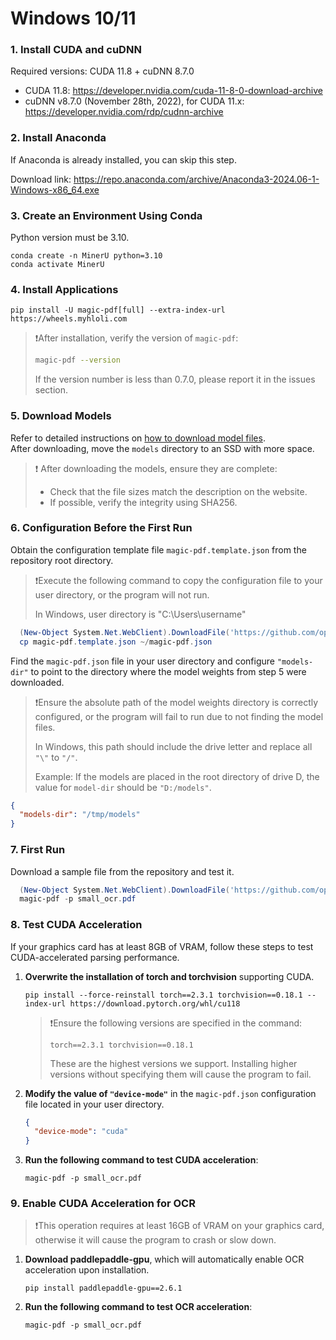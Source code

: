 # Windows 10/11

### 1. Install CUDA and cuDNN
Required versions: CUDA 11.8 + cuDNN 8.7.0
   - CUDA 11.8: https://developer.nvidia.com/cuda-11-8-0-download-archive
   - cuDNN v8.7.0 (November 28th, 2022), for CUDA 11.x: https://developer.nvidia.com/rdp/cudnn-archive
   
### 2. Install Anaconda
   If Anaconda is already installed, you can skip this step.
   
Download link: https://repo.anaconda.com/archive/Anaconda3-2024.06-1-Windows-x86_64.exe

### 3. Create an Environment Using Conda
   Python version must be 3.10.
   ```
   conda create -n MinerU python=3.10
   conda activate MinerU
   ```

### 4. Install Applications
   ```
   pip install -U magic-pdf[full] --extra-index-url https://wheels.myhloli.com
   ```
   >❗️After installation, verify the version of `magic-pdf`:
   >  ```bash
   >  magic-pdf --version
   >  ```
   > If the version number is less than 0.7.0, please report it in the issues section.
   
### 5. Download Models
   Refer to detailed instructions on [how to download model files](how_to_download_models_en.md).  
   After downloading, move the `models` directory to an SSD with more space.
   
   >❗ After downloading the models, ensure they are complete:
   >- Check that the file sizes match the description on the website.
   >- If possible, verify the integrity using SHA256.

### 6. Configuration Before the First Run
   Obtain the configuration template file `magic-pdf.template.json` from the repository root directory.
    
   >❗️Execute the following command to copy the configuration file to your user directory, or the program will not run.
   >   
   > In Windows, user directory is "C:\Users\username"
   
   ```powershell
     (New-Object System.Net.WebClient).DownloadFile('https://github.com/opendatalab/MinerU/raw/master/magic-pdf.template.json', 'magic-pdf.template.json')
     cp magic-pdf.template.json ~/magic-pdf.json
   ```

   Find the `magic-pdf.json` file in your user directory and configure `"models-dir"` to point to the directory where the model weights from step 5 were downloaded.
   
   > ❗️Ensure the absolute path of the model weights directory is correctly configured, or the program will fail to run due to not finding the model files.
   >    
   > In Windows, this path should include the drive letter and replace all `"\"` to `"/"`.
   >   
   > Example: If the models are placed in the root directory of drive D, the value for `model-dir` should be `"D:/models"`.
   
   ```json
   {
     "models-dir": "/tmp/models"
   }
   ```

### 7. First Run
   Download a sample file from the repository and test it.
   ```powershell
     (New-Object System.Net.WebClient).DownloadFile('https://github.com/opendatalab/MinerU/raw/master/demo/small_ocr.pdf', 'small_ocr.pdf')
     magic-pdf -p small_ocr.pdf
   ```

### 8. Test CUDA Acceleration
   If your graphics card has at least 8GB of VRAM, follow these steps to test CUDA-accelerated parsing performance.
   1. **Overwrite the installation of torch and torchvision** supporting CUDA.
      ```
      pip install --force-reinstall torch==2.3.1 torchvision==0.18.1 --index-url https://download.pytorch.org/whl/cu118
      ```
      >❗️Ensure the following versions are specified in the command:
      >```
      > torch==2.3.1 torchvision==0.18.1
      >```
      >These are the highest versions we support. Installing higher versions without specifying them will cause the program to fail.
   2. **Modify the value of `"device-mode"`** in the `magic-pdf.json` configuration file located in your user directory.
     
      ```json
      {
        "device-mode": "cuda"
      }
      ```
   3. **Run the following command to test CUDA acceleration**:

      ```
      magic-pdf -p small_ocr.pdf
      ```

### 9. Enable CUDA Acceleration for OCR
   >❗️This operation requires at least 16GB of VRAM on your graphics card, otherwise it will cause the program to crash or slow down.
   1. **Download paddlepaddle-gpu**, which will automatically enable OCR acceleration upon installation.
      ```
      pip install paddlepaddle-gpu==2.6.1
      ```
   2. **Run the following command to test OCR acceleration**:
      ```
      magic-pdf -p small_ocr.pdf
      ```

